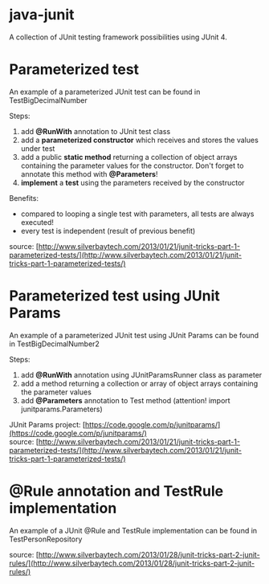java-junit
==========

A collection of JUnit testing framework possibilities using JUnit 4.

# Parameterized test

An example of a parameterized JUnit test can be found in TestBigDecimalNumber  

Steps:  
1. add **@RunWith** annotation to JUnit test class  
2. add a **parameterized constructor** which receives and stores the values under test  
3. add a public **static method** returning a collection of object arrays containing the parameter values for the constructor.  Don't forget to annotate this method with **@Parameters**!  
4. **implement** a **test** using the parameters received by the constructor  
  
Benefits:
- compared to looping a single test with parameters, all tests are always executed!  
- every test is independent (result of previous benefit)  
  
source: [http://www.silverbaytech.com/2013/01/21/junit-tricks-part-1-parameterized-tests/](http://www.silverbaytech.com/2013/01/21/junit-tricks-part-1-parameterized-tests/)  
  
# Parameterized test using JUnit Params  
  
An example of a parameterized JUnit test using JUnit Params can be found in TestBigDecimalNumber2
  
Steps:  
1. add **@RunWith** annotation using JUnitParamsRunner class as parameter  
2. add a method returning a collection or array of object arrays containing the parameter values  
3. add **@Parameters** annotation to Test method (attention! import junitparams.Parameters)  
  
JUnit Params project: [https://code.google.com/p/junitparams/](https://code.google.com/p/junitparams/)  
source: [http://www.silverbaytech.com/2013/01/21/junit-tricks-part-1-parameterized-tests/](http://www.silverbaytech.com/2013/01/21/junit-tricks-part-1-parameterized-tests/)  
  
# @Rule annotation and TestRule implementation  
  
An example of a JUnit @Rule and TestRule implementation can be found in TestPersonRepository

source: [http://www.silverbaytech.com/2013/01/28/junit-tricks-part-2-junit-rules/](http://www.silverbaytech.com/2013/01/28/junit-tricks-part-2-junit-rules/)  

